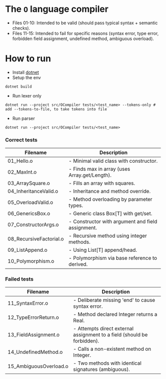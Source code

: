 # The `O` language compiler

- Files 01-10: Intended to be valid (should pass typical syntax + semantic checks).
- Files 11-15: Intended to fail for specific reasons (syntax error, type error, forbidden field assignment, undefined method, ambiguous overload).

# How to run

- Install [dotnet](https://dotnet.microsoft.com/en-us/download/dotnet/thank-you/sdk-9.0.305-windows-x64-installer)
- Setup the env

``` shell
dotnet build
```

- Run lexer only

``` shell
dotnet run --project src/OCompiler tests/<test_name> --tokens-only # add --tokens-to-file, to take tokens into file
```

- Run parser 

``` shell
dotnet run --project src/OCompiler tests/<test_name> 
```


### Correct tests

|Filename| Description |
|-|-|
01_Hello.o   |        - Minimal valid class with constructor.
02_MaxInt.o   |       - Finds max in array (uses Array.get/Length).
03_ArraySquare.o|     - Fills an array with squares.
04_InheritanceValid.o|- Inheritance and method override.
05_OverloadValid.o  | - Method overloading by parameter types.
06_GenericsBox.o  |   - Generic class Box[T] with get/set.
07_ConstructorArgs.o | - Constructor with argument and field assignment.
08_RecursiveFactorial.o | - Recursive method using integer methods.
09_ListAppend.o |     - Using List[T] append/head.
10_Polymorphism.o  |   - Polymorphism via base reference to derived.

### Failed tests

|Filename| Description |
|-|-|
11_SyntaxError.o |     - Deliberate missing 'end' to cause syntax error.
12_TypeErrorReturn.o | - Method declared Integer returns a Real.
13_FieldAssignment.o| - Attempts direct external assignment to a field (should be forbidden).
14_UndefinedMethod.o |- Calls a non-existent method on Integer.
15_AmbiguousOverload.o| - Two methods with identical signatures (ambiguous).
